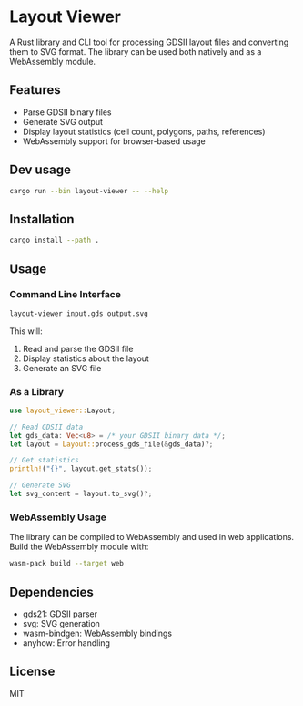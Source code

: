 # Layout Viewer

A Rust library and CLI tool for processing GDSII layout files and converting them to SVG format. The library can be used both natively and as a WebAssembly module.

## Features

- Parse GDSII binary files
- Generate SVG output
- Display layout statistics (cell count, polygons, paths, references)
- WebAssembly support for browser-based usage

## Dev usage

```bash
cargo run --bin layout-viewer -- --help
```

## Installation

```bash
cargo install --path .
```

## Usage

### Command Line Interface

```bash
layout-viewer input.gds output.svg
```

This will:
1. Read and parse the GDSII file
2. Display statistics about the layout
3. Generate an SVG file

### As a Library

```rust
use layout_viewer::Layout;

// Read GDSII data
let gds_data: Vec<u8> = /* your GDSII binary data */;
let layout = Layout::process_gds_file(&gds_data)?;

// Get statistics
println!("{}", layout.get_stats());

// Generate SVG
let svg_content = layout.to_svg()?;
```

### WebAssembly Usage

The library can be compiled to WebAssembly and used in web applications. Build the WebAssembly module with:

```bash
wasm-pack build --target web
```

## Dependencies

- gds21: GDSII parser
- svg: SVG generation
- wasm-bindgen: WebAssembly bindings
- anyhow: Error handling

## License

MIT 